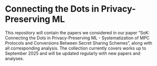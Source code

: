 # Connecting the Dots in Privacy-Preserving ML
This repository will contain the papers we considered in our paper “SoK: Connecting the Dots in Privacy-Preserving ML - Systematization of MPC Protocols and Conversions Between Secret Sharing Schemes”, along with all corresponding analysis. The collection currently covers works up to September 2025 and will be updated regularly with new papers and analyses.